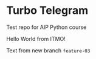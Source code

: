 # Turbo Telegram

Test repo for AIP Python course

Hello World from ITMO!

Text from new branch `feature-03`
